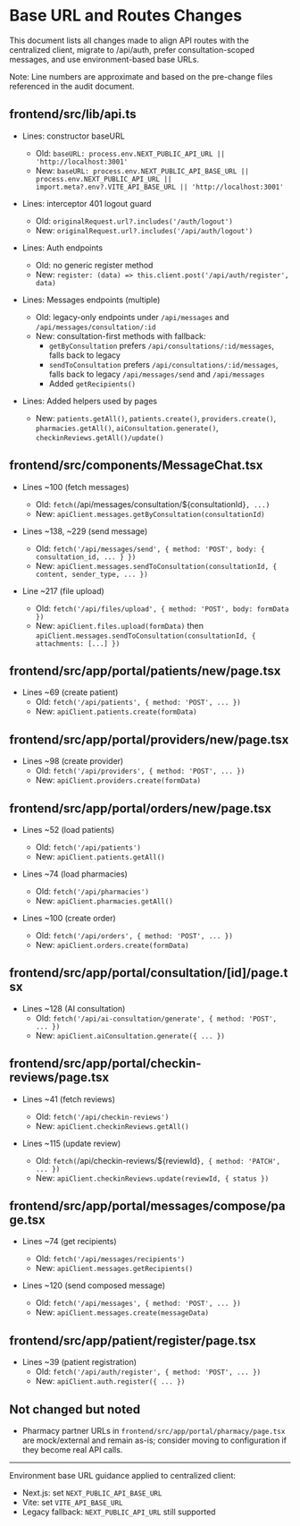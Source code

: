 # Base URL and Routes Changes

This document lists all changes made to align API routes with the centralized client, migrate to /api/auth, prefer consultation-scoped messages, and use environment-based base URLs.

Note: Line numbers are approximate and based on the pre-change files referenced in the audit document.

## frontend/src/lib/api.ts

- Lines: constructor baseURL
  - Old: `baseURL: process.env.NEXT_PUBLIC_API_URL || 'http://localhost:3001'`
  - New: `baseURL: process.env.NEXT_PUBLIC_API_BASE_URL || process.env.NEXT_PUBLIC_API_URL || import.meta?.env?.VITE_API_BASE_URL || 'http://localhost:3001'`

- Lines: interceptor 401 logout guard
  - Old: `originalRequest.url?.includes('/auth/logout')`
  - New: `originalRequest.url?.includes('/api/auth/logout')`

- Lines: Auth endpoints
  - Old: no generic register method
  - New: `register: (data) => this.client.post('/api/auth/register', data)`

- Lines: Messages endpoints (multiple)
  - Old: legacy-only endpoints under `/api/messages` and `/api/messages/consultation/:id`
  - New: consultation-first methods with fallback:
    - `getByConsultation` prefers `/api/consultations/:id/messages`, falls back to legacy
    - `sendToConsultation` prefers `/api/consultations/:id/messages`, falls back to legacy `/api/messages/send` and `/api/messages`
    - Added `getRecipients()`

- Lines: Added helpers used by pages
  - New: `patients.getAll()`, `patients.create()`, `providers.create()`, `pharmacies.getAll()`, `aiConsultation.generate()`, `checkinReviews.getAll()/update()`

## frontend/src/components/MessageChat.tsx

- Lines ~100 (fetch messages)
  - Old: `fetch(`/api/messages/consultation/${consultationId}`, ...)`
  - New: `apiClient.messages.getByConsultation(consultationId)`

- Lines ~138, ~229 (send message)
  - Old: `fetch('/api/messages/send', { method: 'POST', body: { consultation_id, ... } })`
  - New: `apiClient.messages.sendToConsultation(consultationId, { content, sender_type, ... })`

- Line ~217 (file upload)
  - Old: `fetch('/api/files/upload', { method: 'POST', body: formData })`
  - New: `apiClient.files.upload(formData)` then `apiClient.messages.sendToConsultation(consultationId, { attachments: [...] })`

## frontend/src/app/portal/patients/new/page.tsx

- Lines ~69 (create patient)
  - Old: `fetch('/api/patients', { method: 'POST', ... })`
  - New: `apiClient.patients.create(formData)`

## frontend/src/app/portal/providers/new/page.tsx

- Lines ~98 (create provider)
  - Old: `fetch('/api/providers', { method: 'POST', ... })`
  - New: `apiClient.providers.create(formData)`

## frontend/src/app/portal/orders/new/page.tsx

- Lines ~52 (load patients)
  - Old: `fetch('/api/patients')`
  - New: `apiClient.patients.getAll()`

- Lines ~74 (load pharmacies)
  - Old: `fetch('/api/pharmacies')`
  - New: `apiClient.pharmacies.getAll()`

- Lines ~100 (create order)
  - Old: `fetch('/api/orders', { method: 'POST', ... })`
  - New: `apiClient.orders.create(formData)`

## frontend/src/app/portal/consultation/[id]/page.tsx

- Lines ~128 (AI consultation)
  - Old: `fetch('/api/ai-consultation/generate', { method: 'POST', ... })`
  - New: `apiClient.aiConsultation.generate({ ... })`

## frontend/src/app/portal/checkin-reviews/page.tsx

- Lines ~41 (fetch reviews)
  - Old: `fetch('/api/checkin-reviews')`
  - New: `apiClient.checkinReviews.getAll()`

- Lines ~115 (update review)
  - Old: `fetch(`/api/checkin-reviews/${reviewId}`, { method: 'PATCH', ... })`
  - New: `apiClient.checkinReviews.update(reviewId, { status })`

## frontend/src/app/portal/messages/compose/page.tsx

- Lines ~74 (get recipients)
  - Old: `fetch('/api/messages/recipients')`
  - New: `apiClient.messages.getRecipients()`

- Lines ~120 (send composed message)
  - Old: `fetch('/api/messages', { method: 'POST', ... })`
  - New: `apiClient.messages.create(messageData)`

## frontend/src/app/patient/register/page.tsx

- Lines ~39 (patient registration)
  - Old: `fetch('/api/auth/register', { method: 'POST', ... })`
  - New: `apiClient.auth.register({ ... })`

## Not changed but noted

- Pharmacy partner URLs in `frontend/src/app/portal/pharmacy/page.tsx` are mock/external and remain as-is; consider moving to configuration if they become real API calls.

---

Environment base URL guidance applied to centralized client:
- Next.js: set `NEXT_PUBLIC_API_BASE_URL`
- Vite: set `VITE_API_BASE_URL`
- Legacy fallback: `NEXT_PUBLIC_API_URL` still supported
